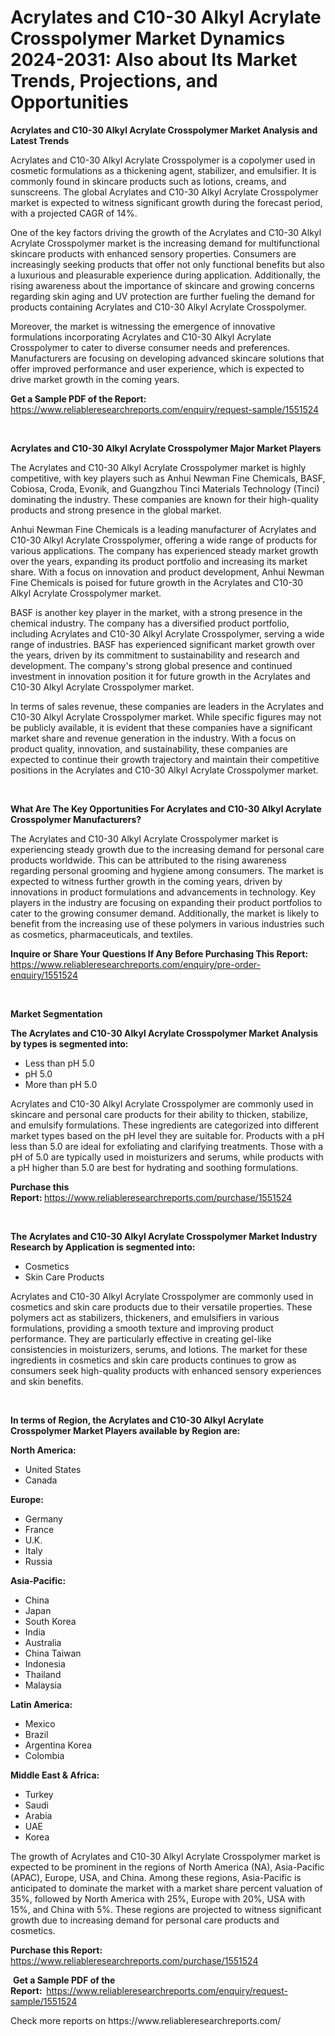 <p><h1>Acrylates and C10-30 Alkyl Acrylate Crosspolymer Market Dynamics 2024-2031: Also about Its Market Trends, Projections, and Opportunities</h1></p><p><strong>Acrylates and C10-30 Alkyl Acrylate Crosspolymer Market Analysis and Latest Trends</strong></p>
<p><p>Acrylates and C10-30 Alkyl Acrylate Crosspolymer is a copolymer used in cosmetic formulations as a thickening agent, stabilizer, and emulsifier. It is commonly found in skincare products such as lotions, creams, and sunscreens. The global Acrylates and C10-30 Alkyl Acrylate Crosspolymer market is expected to witness significant growth during the forecast period, with a projected CAGR of 14%.</p><p>One of the key factors driving the growth of the Acrylates and C10-30 Alkyl Acrylate Crosspolymer market is the increasing demand for multifunctional skincare products with enhanced sensory properties. Consumers are increasingly seeking products that offer not only functional benefits but also a luxurious and pleasurable experience during application. Additionally, the rising awareness about the importance of skincare and growing concerns regarding skin aging and UV protection are further fueling the demand for products containing Acrylates and C10-30 Alkyl Acrylate Crosspolymer.</p><p>Moreover, the market is witnessing the emergence of innovative formulations incorporating Acrylates and C10-30 Alkyl Acrylate Crosspolymer to cater to diverse consumer needs and preferences. Manufacturers are focusing on developing advanced skincare solutions that offer improved performance and user experience, which is expected to drive market growth in the coming years.</p></p>
<p><strong>Get a Sample PDF of the Report:&nbsp;</strong> <a href="https://www.reliableresearchreports.com/enquiry/request-sample/1551524">https://www.reliableresearchreports.com/enquiry/request-sample/1551524</a></p>
<p>&nbsp;</p>
<p><strong>Acrylates and C10-30 Alkyl Acrylate Crosspolymer Major Market Players</strong></p>
<p><p>The Acrylates and C10-30 Alkyl Acrylate Crosspolymer market is highly competitive, with key players such as Anhui Newman Fine Chemicals, BASF, Cobiosa, Croda, Evonik, and Guangzhou Tinci Materials Technology (Tinci) dominating the industry. These companies are known for their high-quality products and strong presence in the global market.</p><p>Anhui Newman Fine Chemicals is a leading manufacturer of Acrylates and C10-30 Alkyl Acrylate Crosspolymer, offering a wide range of products for various applications. The company has experienced steady market growth over the years, expanding its product portfolio and increasing its market share. With a focus on innovation and product development, Anhui Newman Fine Chemicals is poised for future growth in the Acrylates and C10-30 Alkyl Acrylate Crosspolymer market.</p><p>BASF is another key player in the market, with a strong presence in the chemical industry. The company has a diversified product portfolio, including Acrylates and C10-30 Alkyl Acrylate Crosspolymer, serving a wide range of industries. BASF has experienced significant market growth over the years, driven by its commitment to sustainability and research and development. The company's strong global presence and continued investment in innovation position it for future growth in the Acrylates and C10-30 Alkyl Acrylate Crosspolymer market.</p><p>In terms of sales revenue, these companies are leaders in the Acrylates and C10-30 Alkyl Acrylate Crosspolymer market. While specific figures may not be publicly available, it is evident that these companies have a significant market share and revenue generation in the industry. With a focus on product quality, innovation, and sustainability, these companies are expected to continue their growth trajectory and maintain their competitive positions in the Acrylates and C10-30 Alkyl Acrylate Crosspolymer market.</p></p>
<p>&nbsp;</p>
<p><strong>What Are The Key Opportunities For Acrylates and C10-30 Alkyl Acrylate Crosspolymer Manufacturers?</strong></p>
<p><p>The Acrylates and C10-30 Alkyl Acrylate Crosspolymer market is experiencing steady growth due to the increasing demand for personal care products worldwide. This can be attributed to the rising awareness regarding personal grooming and hygiene among consumers. The market is expected to witness further growth in the coming years, driven by innovations in product formulations and advancements in technology. Key players in the industry are focusing on expanding their product portfolios to cater to the growing consumer demand. Additionally, the market is likely to benefit from the increasing use of these polymers in various industries such as cosmetics, pharmaceuticals, and textiles.</p></p>
<p><strong>Inquire or Share Your Questions If Any Before Purchasing This Report:</strong> <a href="https://www.reliableresearchreports.com/enquiry/pre-order-enquiry/1551524">https://www.reliableresearchreports.com/enquiry/pre-order-enquiry/1551524</a></p>
<p>&nbsp;</p>
<p><strong>Market Segmentation</strong></p>
<p><strong>The Acrylates and C10-30 Alkyl Acrylate Crosspolymer Market Analysis by types is segmented into:</strong></p>
<p><ul><li>Less than pH 5.0</li><li>pH 5.0</li><li>More than pH 5.0</li></ul></p>
<p><p>Acrylates and C10-30 Alkyl Acrylate Crosspolymer are commonly used in skincare and personal care products for their ability to thicken, stabilize, and emulsify formulations. These ingredients are categorized into different market types based on the pH level they are suitable for. Products with a pH less than 5.0 are ideal for exfoliating and clarifying treatments. Those with a pH of 5.0 are typically used in moisturizers and serums, while products with a pH higher than 5.0 are best for hydrating and soothing formulations.</p></p>
<p><strong>Purchase this Report:&nbsp;</strong><a href="https://www.reliableresearchreports.com/purchase/1551524">https://www.reliableresearchreports.com/purchase/1551524</a></p>
<p>&nbsp;</p>
<p><strong>The Acrylates and C10-30 Alkyl Acrylate Crosspolymer Market Industry Research by Application is segmented into:</strong></p>
<p><ul><li>Cosmetics</li><li>Skin Care Products</li></ul></p>
<p><p>Acrylates and C10-30 Alkyl Acrylate Crosspolymer are commonly used in cosmetics and skin care products due to their versatile properties. These polymers act as stabilizers, thickeners, and emulsifiers in various formulations, providing a smooth texture and improving product performance. They are particularly effective in creating gel-like consistencies in moisturizers, serums, and lotions. The market for these ingredients in cosmetics and skin care products continues to grow as consumers seek high-quality products with enhanced sensory experiences and skin benefits.</p></p>
<p>&nbsp;</p>
<p><strong>In terms of Region, the Acrylates and C10-30 Alkyl Acrylate Crosspolymer Market Players available by Region are:</strong></p>
<p>
    <p> <strong> North America: </strong>
        <ul>
            <li>United States</li>
            <li>Canada</li>
        </ul>
        </p> 
    <p> <strong> Europe: </strong>
        <ul>
            <li>Germany</li>
            <li>France</li>
            <li>U.K.</li>
            <li>Italy</li>
            <li>Russia</li>
        </ul>
        </p> 
    <p> <strong> Asia-Pacific: </strong>
        <ul>
            <li>China</li>
            <li>Japan</li>
            <li>South Korea</li>
            <li>India</li>
            <li>Australia</li>
            <li>China Taiwan</li>
            <li>Indonesia</li>
            <li>Thailand</li>
            <li>Malaysia</li>
        </ul>
        </p> 
    <p> <strong> Latin America: </strong>
        <ul>
            <li>Mexico</li>
            <li>Brazil</li>
            <li>Argentina Korea</li>
            <li>Colombia</li>
        </ul>
        </p> 
    <p> <strong> Middle East & Africa: </strong>
        <ul>
            <li>Turkey</li>
            <li>Saudi</li>
            <li>Arabia</li>
            <li>UAE</li>
            <li>Korea</li>
        </ul>
    </p>
    </p>
<p><p>The growth of Acrylates and C10-30 Alkyl Acrylate Crosspolymer market is expected to be prominent in the regions of North America (NA), Asia-Pacific (APAC), Europe, USA, and China. Among these regions, Asia-Pacific is anticipated to dominate the market with a market share percent valuation of 35%, followed by North America with 25%, Europe with 20%, USA with 15%, and China with 5%. These regions are projected to witness significant growth due to increasing demand for personal care products and cosmetics.</p></p>
<p><strong>Purchase this Report: </strong><a href="https://www.reliableresearchreports.com/purchase/1551524">https://www.reliableresearchreports.com/purchase/1551524</a></p>
<p>&nbsp;<strong>Get a Sample PDF of the Report:&nbsp;&nbsp;</strong><a href="https://www.reliableresearchreports.com/enquiry/request-sample/1551524">https://www.reliableresearchreports.com/enquiry/request-sample/1551524</a></p>
<p><strong></strong></p>
<p>Check more reports on https://www.reliableresearchreports.com/</p>